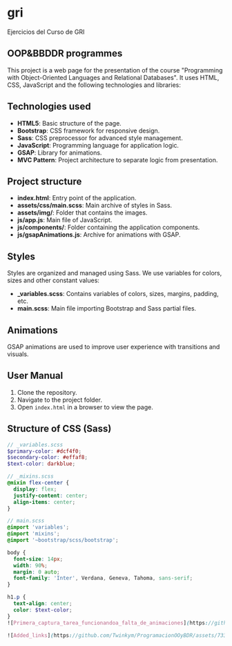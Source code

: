 # gri

Ejercicios del Curso de GRI

## OOP&BBDDR programmes

This project is a web page for the presentation of the course "Programming with Object-Oriented Languages and Relational Databases". It uses HTML, CSS, JavaScript and the following technologies and libraries:

## Technologies used

- **HTML5**: Basic structure of the page.
- **Bootstrap**: CSS framework for responsive design.
- **Sass**: CSS preprocessor for advanced style management.
- **JavaScript**: Programming language for application logic.
- **GSAP**: Library for animations.
- **MVC Pattern**: Project architecture to separate logic from presentation.

## Project structure

- **index.html**: Entry point of the application.
- **assets/css/main.scss**: Main archive of styles in Sass.
- **assets/img/**: Folder that contains the images.
- **js/app.js**: Main file of JavaScript.
- **js/components/**: Folder containing the application components.
- **js/gsapAnimations.js**: Archive for animations with GSAP.

## Styles

Styles are organized and managed using Sass. We use variables for colors, sizes and other constant values:

- **_variables.scss**: Contains variables of colors, sizes, margins, padding, etc.
- **main.scss**: Main file importing Bootstrap and Sass partial files.

## Animations

GSAP animations are used to improve user experience with transitions and visuals.

## User Manual

1. Clone the repository.
2. Navigate to the project folder.
3. Open `index.html` in a browser to view the page.

## Structure of CSS (Sass)

```scss
// _variables.scss
$primary-color: #dcf4f0;
$secondary-color: #effaf8;
$text-color: darkblue;

// _mixins.scss
@mixin flex-center {
  display: flex;
  justify-content: center;
  align-items: center;
}

// main.scss
@import 'variables';
@import 'mixins';
@import '~bootstrap/scss/bootstrap';

body {
  font-size: 14px;
  width: 90%;
  margin: 0 auto;
  font-family: 'Inter', Verdana, Geneva, Tahoma, sans-serif;
}

h1.p {
  text-align: center;
  color: $text-color;
}
![Primera_captura_tarea_funcionandoa_falta_de_animaciones](https://github.com/Twinkym/ProgramacionOOyBDR/assets/73356704/0413cdbc-108f-486a-b710-8dcc77e2a80e)

![Added_links](https://github.com/Twinkym/ProgramacionOOyBDR/assets/73356704/b80175a1-d89b-49aa-8e99-1f0596bdc0f0)
